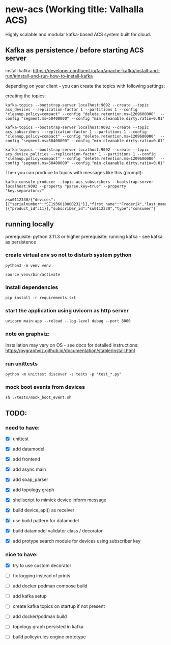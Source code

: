 # new-acs (Working title: Valhalla ACS)
Highly scalable and modular kafka-based ACS system built for cloud.

## Kafka as persistence / before starting ACS server
install kafka: https://developer.confluent.io/faq/apache-kafka/install-and-run/#install-and-run-how-to-install-kafka

depending on your client - you can create the topics with following settings: 

creating the topics: 
```shell 
kafka-topics --bootstrap-server localhost:9092 --create --topic acs_devices --replication-factor 1 --partitions 1 --config "cleanup.policy=compact" --config "delete.retention.ms=1209600000"  --config "segment.ms=50400000" --config "min.cleanable.dirty.ratio=0.01"
```


```shell 
kafka-topics --bootstrap-server localhost:9092 --create --topic acs_subscribers --replication-factor 1 --partitions 1 --config "cleanup.policy=compact" --config "delete.retention.ms=1209600000"  --config "segment.ms=50400000" --config "min.cleanable.dirty.ratio=0.01"
```

```shell 
kafka-topics --bootstrap-server localhost:9092 --create --topic acs_device_policies --replication-factor 1 --partitions 1 --config "cleanup.policy=compact" --config "delete.retention.ms=1209600000"  --config "segment.ms=50400000" --config "min.cleanable.dirty.ratio=0.01"
```


Then you can produce to topics with messages like this (prompt):
```shell
kafka-console-producer --topic acs_subscribers --bootstrap-server localhost:9092 --property "parse.key=true" --property "key.separator=/"
````

```shell
>su0112330/{"devices":[{"serialnumber":"SE1936018000231"}],"first_name":"Frederik","last_name":"Karlsson","products":[{"product_id":11}],"subscriber_id":"su0112330","type":"consumer"}
```




## running locally
prerequisite: python 3.11.3 or higher
prerequisite: running kafka - see kafka as persistence



### create virtual env so not to disturb system python
```shell
python3 -m venv venv
```

```shell
source venv/bin/activate
```

### install dependencies
```shell
pip install -r requirements.txt
```

### start the application using uvicorn as http server
```shell
uvicorn main:app --reload --log-level debug --port 8000
```

### note on graphviz:
Installation may vary on OS - see docs for detailed instructions: https://pygraphviz.github.io/documentation/stable/install.html


### run unittests
```shell 
python -m unittest discover -s tests -p "test_*.py"
```


### mock boot events from devices
```shell
sh ./tests/mock_boot_event.sh
```

## TODO:
### need to have: 
- [x] unittest
- [x] add datamodel
- [x] add frontend
- [x] add async main
- [x] add soap_parser
- [x] add topology graph
- [x] shellscript to mimick device inform message
- [x] build device_api() as receiver
- [x] use build pattern for datamodel
- [x] build datamodel validator class / decorator
- [x] add protype search module for devices using subscriber key




### nice to have:
- [x] try to use custom decorator
- [ ] fix logging instead of prints
- [ ] add docker podman compose build
- [ ] add kafka setup 
- [ ] create kafka topics on startup if not present
- [ ] add docker/podman build
- [ ] topology graph persisted in kafka
- [ ] build policy/rules engine prototype

